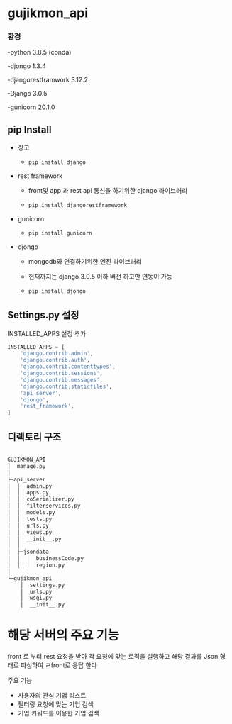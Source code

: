 # gujikmon_api



### 환경

-python 3.8.5 (conda)

-djongo 1.3.4

-djangorestframwork 3.12.2

-Django 3.0.5

-gunicorn 20.1.0



## pip Install

- 장고

  - ```bash
    pip install django
    ```

- rest framework

  - front및 app 과 rest api 통신을 하기위한 django 라이브러리

  - ```bash
    pip install djangorestframework
    ```

- gunicorn

  - ```bash
    pip install gunicorn
    ```

- djongo

  - mongodb와 연결하기위한 엔진 라이브러리

  - 현재까지는 django 3.0.5 이하 버전 하고만 연동이 가능 
  
  - ```bash
    pip install djongo
    ```



## Settings.py 설정



INSTALLED_APPS 설정 추가

```python
INSTALLED_APPS = [
    'django.contrib.admin',
    'django.contrib.auth',
    'django.contrib.contenttypes',
    'django.contrib.sessions',
    'django.contrib.messages',
    'django.contrib.staticfiles',
    'api_server', 
    'djongo',
    'rest_framework',
]
```





## 디렉토리 구조

```bash

GUJIKMON_API
│  manage.py
│
├─api_server
│  │  admin.py
│  │  apps.py
│  │  coSerializer.py
│  │  filterservices.py
│  │  models.py
│  │  tests.py
│  │  urls.py
│  │  views.py
│  │  __init__.py
│  │
│  ├─jsondata
│  │  │  businessCode.py
│  │  │  region.py
│
└─gujikmon_api
    │  settings.py
    │  urls.py
    │  wsgi.py
    │  __init__.py
```



# 해당 서버의 주요 기능 



front 로 부터 rest 요청을 받아 각 요청에 맞는 로직을 실행하고 해당 결과를 Json 형태로 파싱하여 ㄹfront로 응답 한다 



주요 기능

- 사용자의 관심 기업 리스트 
- 필터링 요청에 맞는 기업 검색
- 기업 키워드를 이용한 기업 검색 